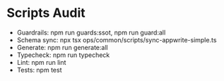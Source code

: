 # Scripts Audit

- Guardrails: npm run guards:ssot, npm run guard:all
- Schema sync: npx tsx ops/common/scripts/sync-appwrite-simple.ts
- Generate: npm run generate:all
- Typecheck: npm run typecheck
- Lint: npm run lint
- Tests: npm test
